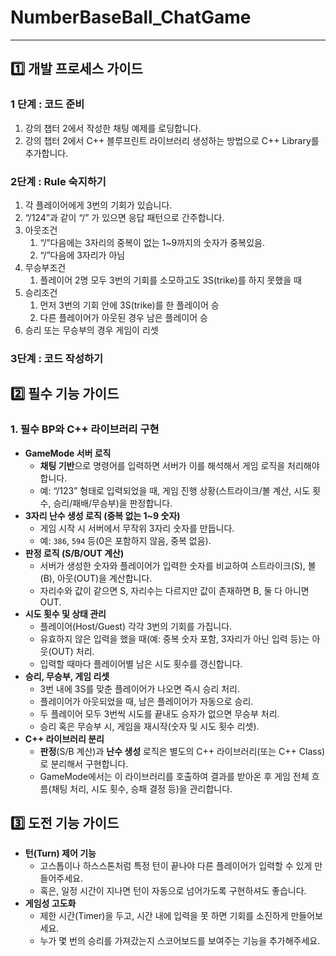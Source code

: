 # NumberBaseBall_ChatGame
---

## 1️⃣ 개발 프로세스 가이드

### **1 단계 : 코드 준비**

1. 강의 챕터 2에서 작성한 채팅 예제를 로딩합니다.
2. 강의 챕터 2에서 C++ 블루프린트 라이브러리 생성하는 방법으로 C++ Library를 추가합니다.

### **2단계 : Rule 숙지하기**

1. 각 플레이어에게 3번의 기회가 있습니다.
2. “/124”과 같이 “/” 가 있으면 응답 패턴으로 간주합니다.
3. 아웃조건
    1. “/”다음에는 3자리의 중복이 없는 1~9까지의 숫자가 중복있음.
    2. “/”다음에 3자리가 아님
4. 무승부조건
    1. 플레이어 2명 모두 3번의 기회를 소모하고도 3S(trike)를 하지 못했을 때
5. 승리조건
    1. 먼저 3번의 기회 안에 3S(trike)를 한 플레이어 승
    2. 다른 플레이어가 아웃된 경우 남은 플레이어 승
6. 승리 또는 무승부의 경우 게임이 리셋

### **3단계 :  코드 작성하기**

## 2️⃣ 필수 기능 가이드

### 1. 필수 BP와 C++ 라이브러리 구현

- **GameMode 서버 로직**
    - **채팅 기반**으로 명령어를 입력하면 서버가 이를 해석해서 게임 로직을 처리해야 합니다.
    - 예: “/123” 형태로 입력되었을 때, 게임 진행 상황(스트라이크/볼 계산, 시도 횟수, 승리/패배/무승부)을 판정합니다.
- **3자리 난수 생성 로직 (중복 없는 1~9 숫자)**
    - 게임 시작 시 서버에서 무작위 3자리 숫자를 만듭니다.
    - 예: `386`, `594` 등(0은 포함하지 않음, 중복 없음).
- **판정 로직 (S/B/OUT 계산)**
    - 서버가 생성한 숫자와 플레이어가 입력한 숫자를 비교하여 스트라이크(S), 볼(B), 아웃(OUT)을 계산합니다.
    - 자리수와 값이 같으면 S, 자리수는 다르지만 값이 존재하면 B, 둘 다 아니면 OUT.
- **시도 횟수 및 상태 관리**
    - 플레이어(Host/Guest) 각각 3번의 기회를 가집니다.
    - 유효하지 않은 입력을 했을 때(예: 중복 숫자 포함, 3자리가 아닌 입력 등)는 아웃(OUT) 처리.
    - 입력할 때마다 플레이어별 남은 시도 횟수를 갱신합니다.
- **승리, 무승부, 게임 리셋**
    - 3번 내에 3S를 맞춘 플레이어가 나오면 즉시 승리 처리.
    - 플레이어가 아웃되었을 때, 남은 플레이어가 자동으로 승리.
    - 두 플레이어 모두 3번씩 시도를 끝내도 승자가 없으면 무승부 처리.
    - 승리 혹은 무승부 시, 게임을 재시작(숫자 및 시도 횟수 리셋).
- **C++ 라이브러리 분리**
    - **판정**(S/B 계산)과 **난수 생성** 로직은 별도의 C++ 라이브러리(또는 C++ Class)로 분리해서 구현합니다.
    - GameMode에서는 이 라이브러리를 호출하여 결과를 받아온 후 게임 전체 흐름(채팅 처리, 시도 횟수, 승패 결정 등)을 관리합니다.

## 3️⃣ 도전 기능 가이드

- **턴(Turn) 제어 기능**
    - 고스톱이나 하스스톤처럼 특정 턴이 끝나야 다른 플레이어가 입력할 수 있게 만들어주세요.
    - 혹은, 일정 시간이 지나면 턴이 자동으로 넘어가도록 구현하셔도 좋습니다.
- **게임성 고도화**
    - 제한 시간(Timer)을 두고, 시간 내에 입력을 못 하면 기회를 소진하게 만들어보세요.
    - 누가 몇 번의 승리를 가져갔는지 스코어보드를 보여주는 기능을 추가해주세요.
